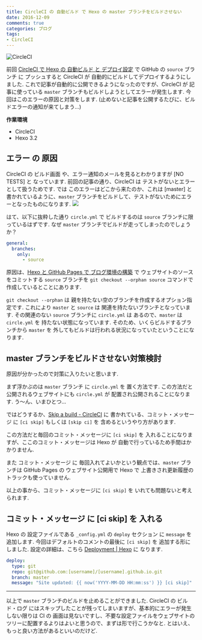 ```yaml
---
title: CircleCI の 自動ビルド で Hexo の master ブランチをビルドさせない
date: 2016-12-09
comments: true
categories: ブログ
tags:
- CircleCI
---
```


![](/images/circleci/circleci.png "CircleCI")

前回 [CircleCI で Hexo の 自動ビルド と デプロイ設定](/2016/12/08/CircleCIでHexoの自動ビルドとデプロイ設定/) で GitHub の `source` ブランチ に プッシュすると CircleCI が 自動的にビルドしてデプロイするようにしました.
これで記事が自動的に公開できるようになったのですが、CircleCI が 記事に使っている `master` ブランチもビルドしようとしてエラーが発生します. 今回はこのエラーの原因と対策をします. (止めないと記事を公開するたびに、ビルドエラーの通知が来てしまう...)

**作業環境**
- CircleCI
- Hexo 3.2


## エラー の 原因
CircleCI の ビルド画面 や、エラー通知のメールを見るとわかりますが [NO TESTS] と なっています. 前回の記事の通り、CircleCI は テストがないとエラーとして扱うためです.
では このエラーはどこから来たのか、これは [master] と 書かれているように、`master` ブランチをビルドして、テストがないためにエラーとなったものになります.
![](/images/circleci/hexo-master-error.png)

はて、以下に抜粋した通り `circle.yml` で ビルドするのは `source` ブランチに限っているはずです. なぜ `master` ブランチでビルドが走ってしまったのでしょうか？
```yaml
general:
  branches:
    only:
      - source
```

原因は、[Hexo と GitHub Pages で ブログ環境の構築](/2016/11/01/HexoとGitHub-Pagesでブログ環境の構築/) で ウェブサイトのソースをコミットする `source` ブランチを `git checkout --orphan source` コマンドで作成しているとことにあります.

`git checkout --orphan` は 親を持たない空のブランチを作成するオプション指定です. これにより `master` と `source` は 関連を持たないブランチとなっています.
その関連のない `source` ブランチに `circle.yml` は あるので、`master` は `circle.yml` を 持たない状態になっています. そのため、いくらビルドするブランチから `master` を 外してもビルドは行われる状況になっていたということになります.


## master ブランチをビルドさせない対策検討
原因が分かったので対策に入りたいと思います.

まず浮かぶのは `master` ブランチ に `circle.yml` を 置く方法です. この方法だと公開されるウェブサイトにも `circle.yml` が 配置され公開されることになります. う～ん、いまひとつ...

ではどうするか、[Skip a build - CircleCI](https://circleci.com/docs/skip-a-build/) に 書かれている、コミット・メッセージ に `[ci skip]` もしくは `[skip ci]` を 含めるというやり方があります.

この方法だと毎回のコミット・メッセージに `[ci skip]` を 入れることになりますが、ここのコミット・メッセージは Hexo が 自動で行っているため手間はかかりません. 

また コミット・メッセージ に 毎回入れてよいかという観点では、`master` ブランチは GitHub Pages の ウェブサイト公開用で Hexo で 上書きされ更新履歴のトラックも使っていません.

以上の事から、コミット・メッセージに `[ci skip]` を いれても問題ないと考えられます.


## コミット・メッセージ に [ci skip] を 入れる
Hexo の 設定ファイルである `_config.yml` の `deploy` セクション に `message` を 追加します.
今回はデフォルトのコメントの最後に `[ci skip]` を 追加する形にしました.
設定の詳細は、こちら [Deployment | Hexo](https://hexo.io/docs/deployment.html#Git) に なります.
```yaml
deploy:
  type: git
  repo: git@github.com:[username]/[username].github.io.git
  branch: master
  message: "Site updated: {{ now('YYYY-MM-DD HH:mm:ss') }} [ci skip]"
```



- - - -
以上で `master` ブランチのビルドを止めることができました.
CircleCI の ビルド・ログ にはスキップしたことが残ってしまいますが、基本的にエラーが発生しない限りは CI の 画面は見ないですし、不要な設定ファイルをウェブサイトのツリーに配置するよりはよいと思うので、まずは形で行こうかなと.
とはいえ、もっと良い方法があるといいのだけど.
